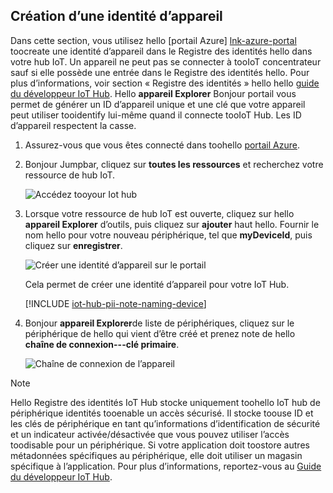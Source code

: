 ## <a name="create-a-device-identity"></a>Création d’une identité d’appareil

Dans cette section, vous utilisez hello [portail Azure] [ lnk-azure-portal] toocreate une identité d’appareil dans le Registre des identités hello dans votre hub IoT. Un appareil ne peut pas se connecter à tooIoT concentrateur sauf si elle possède une entrée dans le Registre des identités hello. Pour plus d’informations, voir section « Registre des identités » hello hello [guide du développeur IoT Hub][lnk-devguide-identity]. Hello **appareil Explorer** Bonjour portail vous permet de générer un ID d’appareil unique et une clé que votre appareil peut utiliser tooidentify lui-même quand il connecte tooIoT Hub. Les ID d’appareil respectent la casse.

1. Assurez-vous que vous êtes connecté dans toohello [portail Azure][lnk-azure-portal].

1. Bonjour Jumpbar, cliquez sur **toutes les ressources** et recherchez votre ressource de hub IoT.

    ![Accédez tooyour Iot hub][img-find-iothub]

1. Lorsque votre ressource de hub IoT est ouverte, cliquez sur hello **appareil Explorer** d’outils, puis cliquez sur **ajouter** haut hello. Fournir le nom hello pour votre nouveau périphérique, tel que **myDeviceId**, puis cliquez sur **enregistrer**.

    ![Créer une identité d’appareil sur le portail][img-create-device]

   Cela permet de créer une identité d’appareil pour votre IoT Hub.

   [!INCLUDE [iot-hub-pii-note-naming-device](iot-hub-pii-note-naming-device.md)]

1. Bonjour **appareil Explorer**de liste de périphériques, cliquez sur le périphérique de hello qui vient d’être créé et prenez note de hello **chaîne de connexion---clé primaire**. 

    ![Chaîne de connexion de l’appareil][img-connection-string]

> [!NOTE]
> Hello Registre des identités IoT Hub stocke uniquement toohello IoT hub de périphérique identités tooenable un accès sécurisé. Il stocke toouse ID et les clés de périphérique en tant qu’informations d’identification de sécurité et un indicateur activée/désactivée que vous pouvez utiliser l’accès toodisable pour un périphérique. Si votre application doit toostore autres métadonnées spécifiques au périphérique, elle doit utiliser un magasin spécifique à l’application. Pour plus d’informations, reportez-vous au [Guide du développeur IoT Hub][lnk-devguide-identity].

<!-- Images. -->
[img-find-iothub]: ./media/iot-hub-get-started-create-device-identity-portal/find-iothub.png
[img-create-device]: ./media/iot-hub-get-started-create-device-identity-portal/create-identity-portal.png
[img-connection-string]: ./media/iot-hub-get-started-create-device-identity-portal/device-connection-string.png


<!-- Links -->
[lnk-azure-portal]: https://portal.azure.com
[lnk-devguide-identity]: ../articles/iot-hub/iot-hub-devguide-identity-registry.md


